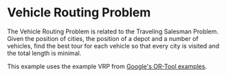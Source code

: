 # Vehicle Routing Problem

The Vehicle Routing Problem is related to the Traveling Salesman Problem. Given the position of cities, the position of a depot and a number of vehicles, find the best tour for each vehicle so that every city is visited and the total length is minimal.

This example uses the example VRP from [Google's OR-Tool examples](https://developers.google.com/optimization/routing/vrp#python).
